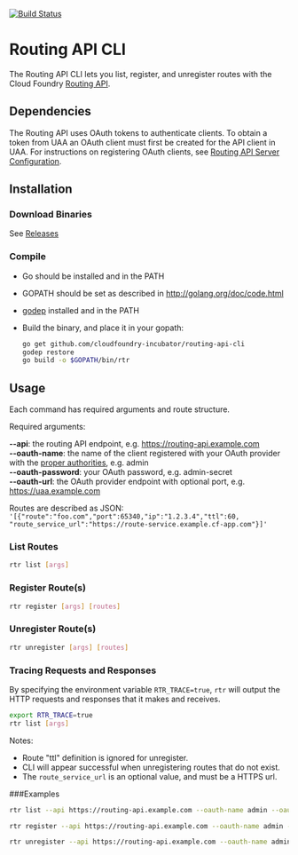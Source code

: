 [![Build Status](https://travis-ci.org/cloudfoundry-incubator/routing-api-cli.svg)](https://travis-ci.org/cloudfoundry-incubator/routing-api-cli)

# Routing API CLI

The Routing API CLI lets you list, register, and unregister routes with the Cloud Foundry [Routing API](https://github.com/cloudfoundry-incubator/routing-api).

## Dependencies

The Routing API uses OAuth tokens to authenticate clients. To obtain a token from UAA an OAuth client must first be created for the API client in UAA. For instructions on registering OAuth clients, see [Routing API Server Configuration](https://github.com/cloudfoundry-incubator/routing-api#oauth-clients).

## Installation

### Download Binaries

See [Releases](https://github.com/cloudfoundry-incubator/routing-api-cli/releases)

### Compile

- Go should be installed and in the PATH
- GOPATH should be set as described in http://golang.org/doc/code.html
- [godep](https://github.com/tools/godep) installed and in the PATH

- Build the binary, and place it in your gopath:

  ```bash
  go get github.com/cloudfoundry-incubator/routing-api-cli
  godep restore
  go build -o $GOPATH/bin/rtr
  ```

## Usage

Each command has required arguments and route structure.

Required arguments:

**--api**: the routing API endpoint, e.g. https://routing-api.example.com<br />
**--oauth-name**: the name of the client registered with your OAuth provider with the [proper authorities](https://github.com/cloudfoundry-incubator/routing-api#authorization-token), e.g. admin<br />
**--oauth-password**: your OAuth password, e.g. admin-secret<br />
**--oauth-url**: the OAuth provider endpoint with optional port, e.g. https://uaa.example.com

Routes are described as JSON: `'[{"route":"foo.com","port":65340,"ip":"1.2.3.4","ttl":60, "route_service_url":"https://route-service.example.cf-app.com"}]'`

### List Routes
```bash
rtr list [args]
```

### Register Route(s)
```bash
rtr register [args] [routes]
```

### Unregister Route(s)
```bash
rtr unregister [args] [routes]
```

### Tracing Requests and Responses

By specifying the environment variable `RTR_TRACE=true`, `rtr` will output the HTTP requests and responses that it makes and receives.
```bash
export RTR_TRACE=true
rtr list [args]
```

Notes:
- Route "ttl" definition is ignored for unregister.
- CLI will appear successful when unregistering routes that do not exist.
- The `route_service_url` is an optional value, and must be a HTTPS url.

###Examples

```bash
rtr list --api https://routing-api.example.com --oauth-name admin --oauth-password admin-secret --oauth-url https://uaa.example.com

rtr register --api https://routing-api.example.com --oauth-name admin --oauth-password admin-secret --oauth-url https://uaa.example.com '[{"route":"mynewroute.com","port":12345,"ip":"1.2.3.4","ttl":60}]'

rtr unregister --api https://routing-api.example.com --oauth-name admin --oauth-password admin-secret --oauth-url https://uaa.example.com '[{"route":"undesiredroute.com","port":12345,"ip":"1.2.3.4"}]'
```
